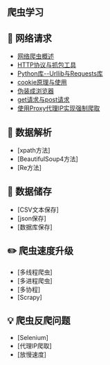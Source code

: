 ## 爬虫学习

## :watermelon: 网络请求
- [网络爬虫概述](https://github.com/KissMyLady/RobotSpiders_is_come_in/blob/master/None/1--%E7%88%AC%E8%99%AB%E6%A6%82%E8%BF%B0.md)
- [HTTP协议与抓包工具](https://github.com/KissMyLady/RobotSpiders_is_come_in/blob/master/None/HTTP协议与抓包工具.md)
- [Python库--Urllib与Requests库](https://github.com/KissMyLady/RobotSpiders_is_come_in/blob/master/None/Python库--Urllib与Requests库.md)
- [cookie原理与使用](https://github.com/KissMyLady/RobotSpiders_is_come_in/blob/master/None/cookie原理与使用.md)
- [伪装成浏览器](https://github.com/KissMyLady/RobotSpiders_is_come_in/blob/master/None/伪装成浏览器.md)
- [get请求与post请求](https://github.com/KissMyLady/RobotSpiders_is_come_in/blob/master/None/get请求与post请求.md)
- [使用Proxy代理IP实现强制爬取](https://github.com/KissMyLady/RobotSpiders_is_come_in/blob/master/None/使用Proxy代理IP实现强制爬取.md)

## :wrench:  数据解析
- [xpath方法]
- [BeautifulSoup4方法]
- [Re方法]

  
## :floppy_disk: 数据储存
- [CSV文本保存]
- [json保存]
- [数据库保存]

 
## :pencil2: 爬虫速度升级
- [多线程爬虫]
- [多进程爬虫]
- [多协程]
- [Scrapy]


## :bulb: 爬虫反爬问题
- [Selenium]
- [代理IP爬取]
- [放慢速度]

